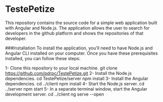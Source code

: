 # TestePetize

This repository contains the source code for a simple web application built with Angular and Node.js. The application allows the user to search for developers in the github platform and shows the repositories of that developer.

###Installation
To install the application, you'll need to have Node.js and Angular CLI installed on your computer. Once you have these prerequisites installed, you can follow these steps:

1- Clone this repository to your local machine.
    git clone https://github.com/pdrpc/TestePetize.git
2- Install the Node.js dependencies.
    cd TestePetize/server
    npm install
3- Install the Angular dependencies.
    cd ../client
    npm install
4- Start the Node.js server.
    cd ../server
    npm start
5- In a separate terminal window, start the Angular development server.
    cd ../client
    ng serve --open
